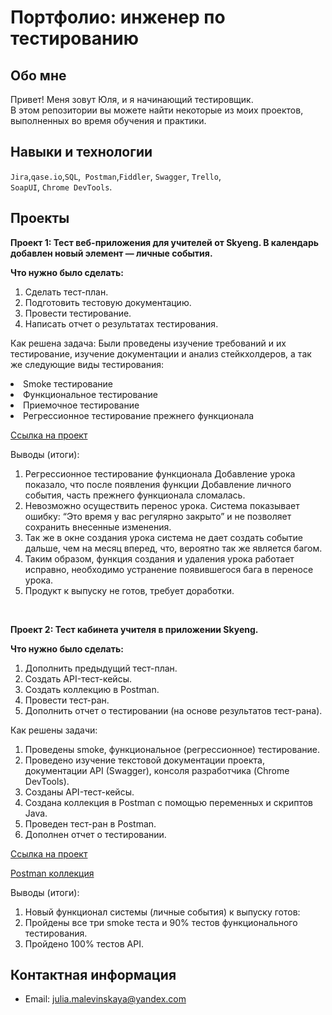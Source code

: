 # Портфолио: инженер по тестированию

## Обо мне 

Привет! Меня зовут Юля, и я начинающий тестировщик. <br>
В этом репозитории вы можете найти некоторые из моих проектов, выполненных во время обучения и практики.
<br>

## Навыки и технологии
``Jira``,``qase.io``,``SQL``,`` Postman``,``Fiddler``, ``Swagger``, ``Trello``, <br>
``SoapUI``, ``Chrome DevTools``.




## Проекты

<p><b>Проект 1: Тест веб-приложения для учителей от Skyeng. В календарь добавлен новый элемент — личные события.</b></p>
<p><b>Что нужно было сделать:</b><p>
<ol>
<li>Cделать тест-план.</li>
 
 <li>Подготовить тестовую документацию.</li>

 <li>Провести тестирование.</li>

 <li>Написать отчет о результатах тестирования.</li>
</ol>

<p>Как решена задача: Были проведены изучение требований и их тестирование, изучение документации и анализ стейкхолдеров, а так же следующие виды тестирования:</p>

<li>Smoke тестирование</li>

<li>Функциональное тестирование</li>

<li>Приемочное тестирование</li>

<li>Регрессионное тестирование прежнего функционала</li>
<p>
<a href="https://docs.google.com/document/d/1ZGP36qMIv4fAZ74Vwnf6FtyW1ibBtTB6_A7eDrFbyYk/edit#heading=h.3al21fjsvtja">Ссылка на проект</a>
 
 <p>Выводы (итоги):<p>
<ol>
<li>Регрессионное тестирование функционала Добавление урока показало, что после появления функции Добавление личного события, часть прежнего функционала сломалась.</li>
<li>Невозможно осуществить перенос урока. Система показывает ошибку: “Это время у вас регулярно закрыто” и не позволяет сохранить  внесенные изменения. </li>
<li>Так же в окне создания урока система не дает создать событие дальше, чем на месяц вперед, что, вероятно так же является багом.</li>
<li>Таким образом, функция создания и удаления урока работает исправно, необходимо устранение появившегося бага в переносе урока.</li>

<li>Продукт к выпуску не готов, требует доработки.</li>
</ol>


<br> 

<p><b>Проект 2: Тест кабинета учителя в приложении Skyeng.</b></p>
<p><b>Что нужно было сделать:</b><p>
<ol>
 <li>Дополнить предыдущий тест-план.</li>
 <li>Создать API-тест-кейсы.</li>
 <li>Создать коллекцию в Postman.</li>
 <li>Провести тест-ран.</li>
 <li>Дополнить отчет о тестировании (на основе результатов тест-рана).</li>
</ol>

<p>Как решены задачи:<p>
<ol>
<li>Проведены smoke, функциональное (регрессионное) тестирование.</li>
 <li>Проведено изучение текстовой документации проекта, документации API (Swagger), консоля разработчика (Chrome DevTools).</li>
 <li>Созданы API-тест-кейсы.</li>
 <li>Создана коллекция в Postman с помощью переменных и скриптов Java.</li>
 <li>Проведен тест-ран в Postman.</li>
 <li>Дополнен отчет о тестировании.</li>
</ol>

<a href="https://docs.google.com/document/d/1oQtJ8ssaiagn2chE5XLAXWKrPuWof7Zk745BRL6-NdE/edit?usp=sharing">Ссылка на проект</a>

<a href="%D0%94%D0%BE%D0%B1%D0%B0%D0%B2%D0%BB%D0%B5%D0%BD%D0%B8%D0%B5%20%D0%BB%D0%B8%D1%87%D0
%BD%D1%8B%D1%85%20%D1%81%D0%BE%D0%B1%D1%8B%D1%82%D0%B8%D0%B8%CC%86.postman_collection.json">Postman коллекция</a>

 <p>Выводы (итоги):<p>
<ol>
<li>Новый функционал системы (личные события) к выпуску готов:
<li> Пройдены все три smoke теста и 90% тестов функционального тестирования.</li>
<li>Пройдено 100% тестов API.</li>
</ol>



## Контактная информация
- Email: julia.malevinskaya@yandex.com
